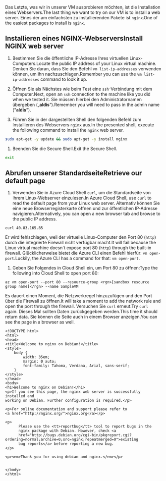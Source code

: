 <span data-ttu-id="aaf80-101">Das Letzte, was wir in unserer VM ausprobieren möchten, ist die Installation eines Webservers.</span><span class="sxs-lookup"><span data-stu-id="aaf80-101">The last thing we want to try on our VM is to install a web server.</span></span> <span data-ttu-id="aaf80-102">Eines der am einfachsten zu installierenden Pakete ist `nginx`.</span><span class="sxs-lookup"><span data-stu-id="aaf80-102">One of the easiest packages to install is `nginx`.</span></span>

## <a name="install-nginx-web-server"></a><span data-ttu-id="aaf80-103">Installieren eines NGINX-Webservers</span><span class="sxs-lookup"><span data-stu-id="aaf80-103">Install NGINX web server</span></span>

1. <span data-ttu-id="aaf80-104">Bestimmen Sie die öffentliche IP-Adresse Ihres virtuellen Linux-Computers.</span><span class="sxs-lookup"><span data-stu-id="aaf80-104">Locate the public IP address of your Linux virtual machine.</span></span> <span data-ttu-id="aaf80-105">Denken Sie daran, dass Sie den Befehl `vm list-ip-addresses` verwenden können, um ihn nachzuschlagen.</span><span class="sxs-lookup"><span data-stu-id="aaf80-105">Remember you can use the `vm list-ip-addresses` command to look it up.</span></span>

1. <span data-ttu-id="aaf80-106">Öffnen Sie als Nächstes wie beim Test eine `ssh`-Verbindung mit dem Computer.</span><span class="sxs-lookup"><span data-stu-id="aaf80-106">Next, open an `ssh` connection to the machine like you did when we tested it.</span></span> <span data-ttu-id="aaf80-107">Sie müssen hierbei den Administratornamen übergeben („**aldis**“).</span><span class="sxs-lookup"><span data-stu-id="aaf80-107">Remember you will need to pass in the admin name ("**aldis**").</span></span>

1. <span data-ttu-id="aaf80-108">Führen Sie in der dargestellten Shell den folgenden Befehl zum Installieren des Webservers `nginx` aus.</span><span class="sxs-lookup"><span data-stu-id="aaf80-108">In the presented shell, execute the following command to install the `nginx` web server.</span></span>

```bash
sudo apt-get -y update && sudo apt-get -y install nginx
```

1. <span data-ttu-id="aaf80-109">Beenden Sie die Secure Shell.</span><span class="sxs-lookup"><span data-stu-id="aaf80-109">Exit the Secure Shell.</span></span>

```bash
exit
```

## <a name="retrieve-our-default-page"></a><span data-ttu-id="aaf80-110">Abrufen unserer Standardseite</span><span class="sxs-lookup"><span data-stu-id="aaf80-110">Retrieve our default page</span></span>

1. <span data-ttu-id="aaf80-111">Verwenden Sie in Azure Cloud Shell `curl`, um die Standardseite von Ihrem Linux-Webserver einzulesen.</span><span class="sxs-lookup"><span data-stu-id="aaf80-111">In Azure Cloud Shell, use `curl` to read the default page from your Linux web server.</span></span> <span data-ttu-id="aaf80-112">Alternativ können Sie eine neue Browserregisterkarte öffnen und zur öffentlichen IP-Adresse navigieren.</span><span class="sxs-lookup"><span data-stu-id="aaf80-112">Alternatively, you can open a new browser tab and browse to the public IP address.</span></span>

```azurecli
curl 40.83.165.85
```

<span data-ttu-id="aaf80-113">Er wird fehlschlagen, weil der virtuelle Linux-Computer den Port 80 (`http`) durch die integrierte Firewall nicht verfügbar macht.</span><span class="sxs-lookup"><span data-stu-id="aaf80-113">It will fail because the Linux virtual machine doesn't expose port 80 (`http`) through the built-in firewall.</span></span> <span data-ttu-id="aaf80-114">Glücklicherweise bietet die Azure CLI einen Befehl hierfür: `vm open-port`.</span><span class="sxs-lookup"><span data-stu-id="aaf80-114">Luckily, the Azure CLI has a command for that: `vm open-port`.</span></span> 

1. <span data-ttu-id="aaf80-115">Geben Sie Folgendes in Cloud Shell ein, um Port 80 zu öffnen:</span><span class="sxs-lookup"><span data-stu-id="aaf80-115">Type the following into Cloud Shell to open port 80:</span></span>

```azurecli
az vm open-port --port 80 --resource-group <rgn>[sandbox resource group name]</rgn> --name SampleVM
```

<span data-ttu-id="aaf80-116">Es dauert einen Moment, die Netzwerkregel hinzuzufügen und den Port über die Firewall zu öffnen.</span><span class="sxs-lookup"><span data-stu-id="aaf80-116">It will take a moment to add the network rule and open the port through the firewall.</span></span> <span data-ttu-id="aaf80-117">Versuchen Sie `curl` erneut.</span><span class="sxs-lookup"><span data-stu-id="aaf80-117">Try `curl` again.</span></span> <span data-ttu-id="aaf80-118">Dieses Mal sollten Daten zurückgegeben werden.</span><span class="sxs-lookup"><span data-stu-id="aaf80-118">This time it should return data.</span></span> <span data-ttu-id="aaf80-119">Sie können die Seite auch in einem Browser anzeigen.</span><span class="sxs-lookup"><span data-stu-id="aaf80-119">You can see the page in a browser as well.</span></span>

```output
<!DOCTYPE html>
<html>
<head>
<title>Welcome to nginx on Debian!</title>
<style>
    body {
        width: 35em;
        margin: 0 auto;
        font-family: Tahoma, Verdana, Arial, sans-serif;
    }
</style>
</head>
<body>
<h1>Welcome to nginx on Debian!</h1>
<p>If you see this page, the nginx web server is successfully installed and
working on Debian. Further configuration is required.</p>

<p>For online documentation and support please refer to
<a href="http://nginx.org/">nginx.org</a></p>

<p>
      Please use the <tt>reportbug</tt> tool to report bugs in the
      nginx package with Debian. However, check <a
      href="http://bugs.debian.org/cgi-bin/pkgreport.cgi?ordering=normal;archive=0;src=nginx;repeatmerged=0">existing
      bug reports</a> before reporting a new bug.
</p>

<p><em>Thank you for using debian and nginx.</em></p>


</body>
</html>
```
